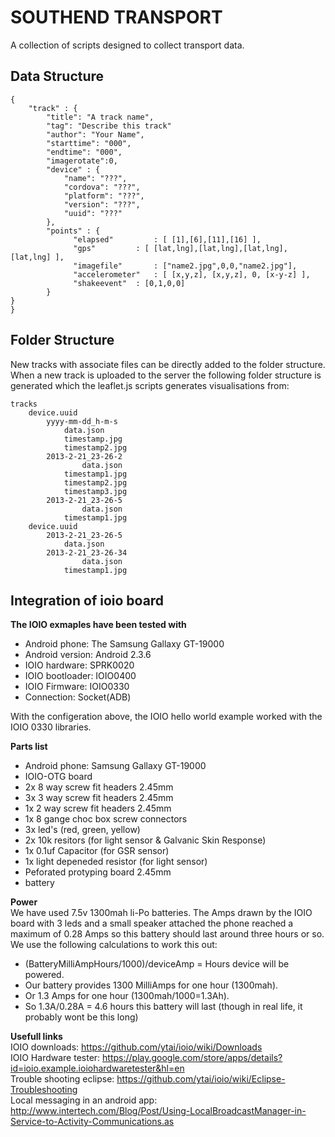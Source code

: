 SOUTHEND TRANSPORT
==================     
A collection of scripts designed to collect transport data.
  

Data Structure  
--------------
    {
    	"track" : {
            "title": "A track name",
            "tag": "Describe this track"
            "author": "Your Name", 
            "starttime": "000",
            "endtime": "000",
            "imagerotate":0,
            "device" : {
            	"name": "???",   
                "cordova": "???",
                "platform": "???",
                "version": "???",
                "uuid": "???"
            },
            "points" : {
                  "elapsed" 		: [ [1],[6],[11],[16] ],
                  "gps" 		: [ [lat,lng],[lat,lng],[lat,lng],[lat,lng] ],
                  "imagefile" 		: ["name2.jpg",0,0,"name2.jpg"],
                  "accelerometer" 	: [ [x,y,z], [x,y,z], 0, [x-y-z] ],
                  "shakeevent" 	: [0,1,0,0]
            }
	}
    }
Folder Structure
----------------
New tracks with associate files can be directly added to the folder structure.
When a new track is uploaded to the server the following folder structure is generated 
which the leaflet.js scripts generates visualisations from:

    tracks
    	device.uuid
    		yyyy-mm-dd_h-m-s
    			data.json
    			timestamp.jpg
    			timestamp2.jpg
    		2013-2-21_23-26-2
    		    	data.json
    			timestamp1.jpg
    			timestamp2.jpg
    			timestamp3.jpg
    		2013-2-21_23-26-5
    		    	data.json
    			timestamp1.jpg
    	device.uuid
    		2013-2-21_23-26-5
    			data.json
    		2013-2-21_23-26-34
    		        data.json
    			timestamp1.jpg
    

Integration of ioio board
-------------------------
**The IOIO exmaples have been tested with**  
- Android phone: The Samsung Gallaxy GT-19000
- Android version: Android 2.3.6
- IOIO hardware: SPRK0020
- IOIO bootloader: IOIO0400
- IOIO Firmware: IOIO0330
- Connection: Socket(ADB)
  
With the configeration above, the IOIO hello world example worked with the IOIO 0330 libraries.

**Parts list**  
- Android phone: Samsung Gallaxy GT-19000
- IOIO-OTG board
- 2x 8 way screw fit headers 2.45mm
- 3x 3 way screw fit headers 2.45mm 
- 1x 2 way screw fit headers 2.45mm
- 1x 8 gange choc box screw connectors
- 3x led's (red, green, yellow)
- 2x 10k resitors (for light sensor & Galvanic Skin Response)
- 1x 0.1uf Capacitor (for GSR sensor)
- 1x light depeneded resistor (for light sensor)
- Peforated protyping board 2.45mm
- battery

**Power**  
We have used 7.5v 1300mah li-Po batteries. 
The Amps drawn by the IOIO board with 3 leds and a small speaker attached the phone 
reached a maximum of 0.28 Amps so this battery should last around three hours or so.
We use the following calculations to work this out:
- (BatteryMilliAmpHours/1000)/deviceAmp = Hours device will be powered.
- Our battery provides 1300 MilliAmps for one hour (1300mah).
- Or 1.3 Amps for one hour (1300mah/1000=1.3Ah).
- So 1.3A/0.28A = 4.6 hours this battery will last (though in real life, it probably wont be this long)


**Usefull links**  
IOIO downloads: https://github.com/ytai/ioio/wiki/Downloads  
IOIO Hardware tester: https://play.google.com/store/apps/details?id=ioio.example.ioiohardwaretester&hl=en  
Trouble shooting eclipse: https://github.com/ytai/ioio/wiki/Eclipse-Troubleshooting  
Local messaging in an android app: http://www.intertech.com/Blog/Post/Using-LocalBroadcastManager-in-Service-to-Activity-Communications.as



